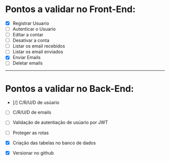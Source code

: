 # Pontos a validar no Front-End:

- [x] Registrar Usuario
- [ ] Autenticar o Usuario
- [ ] Editar a contar
- [ ] Desativar a conta
- [ ] Listar os email recebidos
- [ ] Listar os email enviados
- [x] Enviar Emails
- [ ] Deletar emails

--------------------------------------------------

# Pontos a validar no Back-End: 

- [/] C/R/U/D de usúario 
- [ ] C/R/U/D de emails
- [ ] Validação de autentiação de usúario por JWT
- [ ] Proteger as rotas
- [x] Criação das tabelas no banco de dados
- [x] Versionar no github
  
